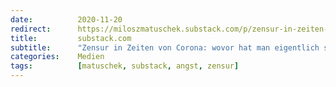 ```yaml
---
date:          2020-11-20
redirect:      https://miloszmatuschek.substack.com/p/zensur-in-zeiten-von-corona-wovor
title:         substack.com
subtitle:      "Zensur in Zeiten von Corona: wovor hat man eigentlich solche Angst?"
categories:    Medien
tags:          [matuschek, substack, angst, zensur]
---
```

